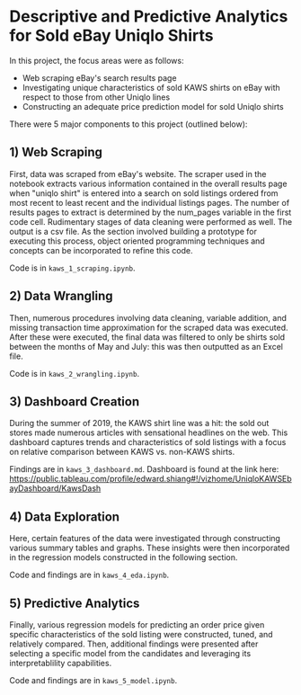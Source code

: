 # Descriptive and Predictive Analytics for Sold eBay Uniqlo Shirts 

In this project, the focus areas were as follows:
* Web scraping eBay's search results page
* Investigating unique characteristics of sold KAWS shirts on eBay with respect to those from other Uniqlo lines
* Constructing an adequate price prediction model for sold Uniqlo shirts 

There were 5 major components to this project (outlined below):

## 1) Web Scraping
First, data was scraped from eBay's website. The scraper used in the notebook extracts various information contained in the overall results page when "uniqlo shirt" is entered into a search on sold listings ordered from most recent to least recent and the individual listings pages. The number of results pages to extract is determined by the num_pages variable in the first code cell. Rudimentary stages of data cleaning were performed as well. The output is a csv file. As the section involved building a prototype for executing this process, object oriented programming techniques and concepts can be incorporated to refine this code. 

Code is in `kaws_1_scraping.ipynb`.


## 2) Data Wrangling
Then, numerous procedures involving data cleaning, variable addition, and missing transaction time approximation for the scraped data was executed. After these were executed, the final data was filtered to only be shirts sold between the months of May and July: this was then outputted as an Excel file.

Code is in `kaws_2_wrangling.ipynb`.


## 3) Dashboard Creation
During the summer of 2019, the KAWS shirt line was a hit: the sold out stores made numerous articles with sensational headlines on the web. This dashboard captures trends and characteristics of sold listings with a focus on relative comparison between KAWS vs. non-KAWS shirts. 

Findings are in `kaws_3_dashboard.md`. Dashboard is found at the link here: https://public.tableau.com/profile/edward.shiang#!/vizhome/UniqloKAWSEbayDashboard/KawsDash 

## 4) Data Exploration
Here, certain features of the data were investigated through constructing various summary tables and graphs. These insights were then incorporated in the regression models constructed in the following section. 

Code and findings are in `kaws_4_eda.ipynb`.

## 5) Predictive Analytics
Finally, various regression models for predicting an order price given specific characteristics of the sold listing were constructed, tuned, and relatively compared. Then, additional findings were presented after selecting a specific model from the candidates and leveraging its interpretablility capabilities.

Code and findings are in `kaws_5_model.ipynb`.
